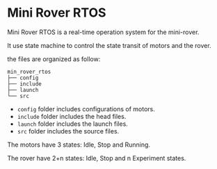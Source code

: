 # Mini Rover RTOS
Mini Rover RTOS is a real-time operation system for the mini-rover.

It use state machine to control the state transit of motors and the rover.

the files are organized as follow:
```
min_rover_rtos
├── config
├── include
├── launch
└── src
```

- `config` folder includes configurations of motors.
- `include` folder includes the head files.
- `launch` folder includes the launch files.
- `src` folder includes the source files.

The motors have 3 states: Idle, Stop and Running.

The rover have 2+n states: Idle, Stop and n Experiment states.
